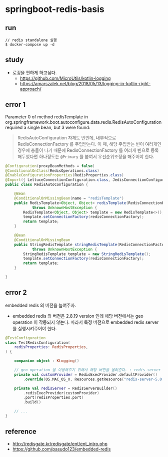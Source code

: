# springboot-redis-basis

## run
```shell
// redis standalone 실행
$ docker-compose up -d
```

## study
* 로깅을 편하게 하고싶다.
    * https://github.com/MicroUtils/kotlin-logging
    * https://amarszalek.net/blog/2018/05/13/logging-in-kotlin-right-approach/
  
## error 1
Parameter 0 of method redisTemplate in org.springframework.boot.autoconfigure.data.redis.RedisAutoConfiguration required a single bean, but 3 were found:
> RedisAutoConfiguration 자체도 빈인데, 내부적으로 RedisConnectionFactory 를 주입받는다. 이 때, 해당 주입받는 빈이 여러개인 경우에 충돌이 나기 때문에 RedisConnectionFactory 를 여러개 빈으로 등록해두었다면 하나정도는 `@Primary` 를 붙여서 우선순위조정을 해주어야 한다.
```java
@Configuration(proxyBeanMethods = false)
@ConditionalOnClass(RedisOperations.class)
@EnableConfigurationProperties(RedisProperties.class)
@Import({ LettuceConnectionConfiguration.class, JedisConnectionConfiguration.class })
public class RedisAutoConfiguration {

	@Bean
	@ConditionalOnMissingBean(name = "redisTemplate")
	public RedisTemplate<Object, Object> redisTemplate(RedisConnectionFactory redisConnectionFactory)
			throws UnknownHostException {
		RedisTemplate<Object, Object> template = new RedisTemplate<>();
		template.setConnectionFactory(redisConnectionFactory);
		return template;
	}

	@Bean
	@ConditionalOnMissingBean
	public StringRedisTemplate stringRedisTemplate(RedisConnectionFactory redisConnectionFactory)
			throws UnknownHostException {
		StringRedisTemplate template = new StringRedisTemplate();
		template.setConnectionFactory(redisConnectionFactory);
		return template;
	}

}
```

## error 2
embedded redis 의 버전을 높여주자.
* embedded redis 의 버전은 2.8.19 version 인데 해당 버전에서는 geo operation 이 작동되지 않는다. 따라서 특정 버전으로 embedded redis server 를 실행시켜주어야 한다.
```kotlin
@TestConfiguration
class TestRedisConfiguration(
    redisProperties: RedisProperties,
) {

    companion object : KLogging()

    // geo operation 을 이용해주기 위해서 해당 버전을 올려준다. : redis-server 5.0.12 버전은 해당 프로젝트 내에서 가지고 있어야 한다.
    private val customProvider = RedisExecProvider.defaultProvider()
        .override(OS.MAC_OS_X, Resources.getResource("redis-server-5.0.12").file)

    private val redisServer = RedisServerBuilder()
        .redisExecProvider(customProvider)
        .port(redisProperties.port)
        .build()

    // ...
}
```

## reference
* http://redisgate.kr/redisgate/ent/ent_intro.php
* https://github.com/pasudo123/embedded-redis